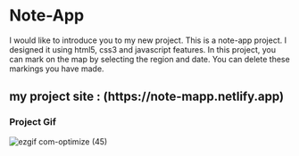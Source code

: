 <h1>Note-App</h1>

<p>I would like to introduce you to my new project. 
  This is a note-app project. I designed it using html5, css3 and javascript features. 
  In this project, you can mark on the map by selecting the region and date. 
  You can delete these markings you have made.</p>


  <h2> my project site : (https://note-mapp.netlify.app) </h2>

  <h3> Project Gif </h3>
  
![ezgif com-optimize (45)](https://github.com/nazanyilmaz/Note-App/assets/147782488/09ae80ee-2429-46d3-bab0-1b0b13afc732)
